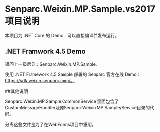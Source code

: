 # Senparc.Weixin.MP.Sample.vs2017 项目说明

本项目为 .NET Core 的 Demo，可以直接编译并发布运行。

## .NET Framwork 4.5 Demo

返回上一级后见：Senparc.Weixin.MP.Sample。

使用 .NET Framework 4.5 Sample 部署的 Senparc 官方在线 Demo：https://sdk.weixin.senparc.com/。


##其他说明

Senparc.Weixin.MP.Sample.CommonService 里面包含了CustomMessageHandler及原Senparc.Weixin.MP.Sample/Service目录的代码。

分离这些文件是为了在WebForms项目中重用。
